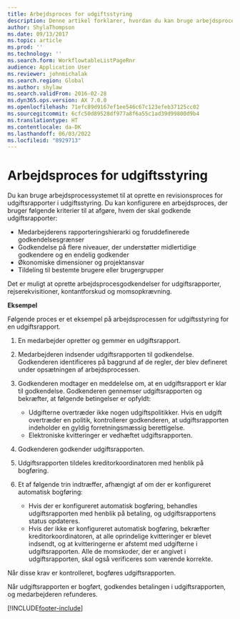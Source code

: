 ```yaml
---
title: Arbejdsproces for udgiftsstyring
description: Denne artikel forklarer, hvordan du kan bruge arbejdsprocessystemet i Microsoft Dynamics 365 Finance til at konfigurere en revisionsproces for udgiftsrapporter i Udgiftsstyring.
author: ShylaThompson
ms.date: 09/13/2017
ms.topic: article
ms.prod: ''
ms.technology: ''
ms.search.form: WorkflowtableListPageRnr
audience: Application User
ms.reviewer: johnmichalak
ms.search.region: Global
ms.author: shylaw
ms.search.validFrom: 2016-02-28
ms.dyn365.ops.version: AX 7.0.0
ms.openlocfilehash: 71efc89d9167ef1ee546c67c123efeb37125cc02
ms.sourcegitcommit: 6cfc50d89528df977a8f6a55c1ad39d99800d9b4
ms.translationtype: HT
ms.contentlocale: da-DK
ms.lasthandoff: 06/03/2022
ms.locfileid: "8929713"
---
```

# <a name="expense-management-workflow"></a>Arbejdsproces for udgiftsstyring

Du kan bruge arbejdsprocessystemet til at oprette en revisionsproces for udgiftsrapporter i udgiftsstyring. Du kan konfigurere en arbejdsproces, der bruger følgende kriterier til at afgøre, hvem der skal godkende udgiftsrapporter:

- Medarbejderens rapporteringshierarki og foruddefinerede godkendelsesgrænser
- Godkendelse på flere niveauer, der understøtter midlertidige godkendere og en endelig godkender
- Økonomiske dimensioner og projektansvar
- Tildeling til bestemte brugere eller brugergrupper

Det er muligt at oprette arbejdsprocesgodkendelser for udgiftsrapporter, rejserekvisitioner, kontantforskud og momsopkrævning.

**Eksempel**

Følgende proces er et eksempel på arbejdsprocessen for udgiftsstyring for en udgiftsrapport.

1. En medarbejder opretter og gemmer en udgiftsrapport.
2. Medarbejderen indsender udgiftsrapporten til godkendelse. Godkenderen identificeres på baggrund af de regler, der blev defineret under opsætningen af arbejdsprocessen.
3. Godkenderen modtager en meddelelse om, at en udgiftsrapport er klar til godkendelse. Godkenderen gennemser udgiftsrapporten og bekræfter, at følgende betingelser er opfyldt:

    - Udgifterne overtræder ikke nogen udgiftspolitikker. Hvis en udgift overtræder en politik, kontrollerer godkenderen, at udgiftsrapporten indeholder en gyldig forretningsmæssig berettigelse.
    - Elektroniske kvitteringer er vedhæftet udgiftsrapporten.

4. Godkenderen godkender udgiftsrapporten.
5. Udgiftsrapporten tildeles kreditorkoordinatoren med henblik på bogføring.
6. Et af følgende trin indtræffer, afhængigt af om der er konfigureret automatisk bogføring:

    - Hvis der er konfigureret automatisk bogføring, behandles udgiftsrapporten med henblik på betaling, og udgiftsrapportens status opdateres.
    - Hvis der ikke er konfigureret automatisk bogføring, bekræfter kreditorkoordinatoren, at alle oprindelige kvitteringer er blevet indsendt, og at kvitteringerne er afstemt med udgifterne i udgiftsrapporten. Alle de momskoder, der er angivet i udgiftsrapporten, skal også verificeres som værende korrekte.

Når disse krav er kontrolleret, bogføres udgiftsrapporten.

Når udgiftsrapporten er bogført, godkendes betalingen i udgiftsrapporten, og medarbejderen refunderes.


[!INCLUDE[footer-include](../includes/footer-banner.md)]